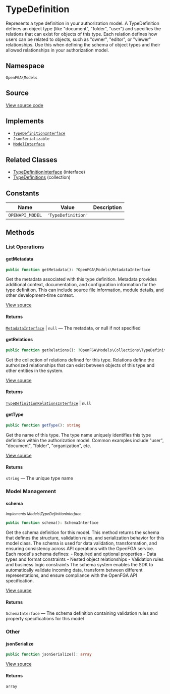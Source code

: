 # TypeDefinition

Represents a type definition in your authorization model. A TypeDefinition defines an object type (like &quot;document&quot;, &quot;folder&quot;, &quot;user&quot;) and specifies the relations that can exist for objects of this type. Each relation defines how users can be related to objects, such as &quot;owner&quot;, &quot;editor&quot;, or &quot;viewer&quot; relationships. Use this when defining the schema of object types and their allowed relationships in your authorization model.

## Namespace
`OpenFGA\Models`

## Source
[View source code](https://github.com/evansims/openfga-php/blob/main/src/Models/TypeDefinition.php)

## Implements
* [`TypeDefinitionInterface`](TypeDefinitionInterface.md)
* `JsonSerializable`
* [`ModelInterface`](ModelInterface.md)

## Related Classes
* [TypeDefinitionInterface](Models/TypeDefinitionInterface.md) (interface)
* [TypeDefinitions](Models/Collections/TypeDefinitions.md) (collection)

## Constants
| Name            | Value              | Description |
| --------------- | ------------------ | ----------- |
| `OPENAPI_MODEL` | `'TypeDefinition'` |             |

## Methods

### List Operations
#### getMetadata

```php
public function getMetadata(): ?OpenFGA\Models\MetadataInterface
```

Get the metadata associated with this type definition. Metadata provides additional context, documentation, and configuration information for the type definition. This can include source file information, module details, and other development-time context.

[View source](https://github.com/evansims/openfga-php/blob/main/src/Models/TypeDefinition.php#L61)

#### Returns
[`MetadataInterface`](MetadataInterface.md) &#124; `null` — The metadata, or null if not specified
#### getRelations

```php
public function getRelations(): ?OpenFGA\Models\Collections\TypeDefinitionRelationsInterface
```

Get the collection of relations defined for this type. Relations define the authorized relationships that can exist between objects of this type and other entities in the system.

[View source](https://github.com/evansims/openfga-php/blob/main/src/Models/TypeDefinition.php#L70)

#### Returns
[`TypeDefinitionRelationsInterface`](Models/Collections/TypeDefinitionRelationsInterface.md) &#124; `null`
#### getType

```php
public function getType(): string
```

Get the name of this type. The type name uniquely identifies this type definition within the authorization model. Common examples include &quot;user&quot;, &quot;document&quot;, &quot;folder&quot;, &quot;organization&quot;, etc.

[View source](https://github.com/evansims/openfga-php/blob/main/src/Models/TypeDefinition.php#L79)

#### Returns
`string` — The unique type name
### Model Management
#### schema

*<small>Implements Models\TypeDefinitionInterface</small>*

```php
public function schema(): SchemaInterface
```

Get the schema definition for this model. This method returns the schema that defines the structure, validation rules, and serialization behavior for this model class. The schema is used for data validation, transformation, and ensuring consistency across API operations with the OpenFGA service. Each model&#039;s schema defines: - Required and optional properties - Data types and format constraints - Nested object relationships - Validation rules and business logic constraints The schema system enables the SDK to automatically validate incoming data, transform between different representations, and ensure compliance with the OpenFGA API specification.

[View source](https://github.com/evansims/openfga-php/blob/main/src/Models/ModelInterface.php#L52)

#### Returns
`SchemaInterface` — The schema definition containing validation rules and property specifications for this model
### Other
#### jsonSerialize

```php
public function jsonSerialize(): array
```

[View source](https://github.com/evansims/openfga-php/blob/main/src/Models/TypeDefinition.php#L88)

#### Returns
`array`
